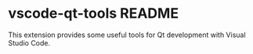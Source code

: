 # vscode-qt-tools README

This extension provides some useful tools for Qt development with Visual Studio Code.
